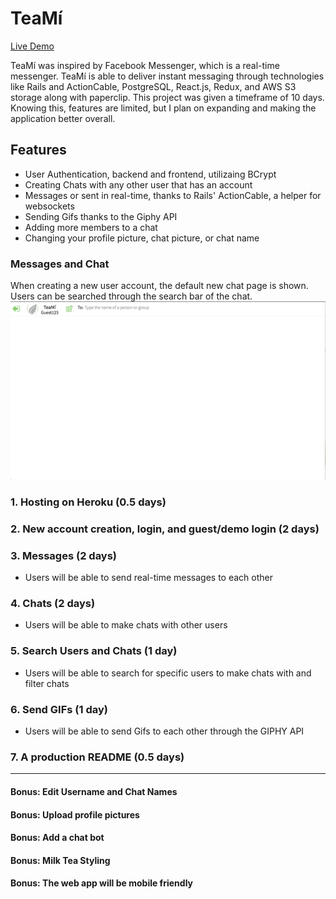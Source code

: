 # TeaMí

[Live Demo](https://tea-mi.herokuapp.com)

TeaMí was inspired by Facebook Messenger, which is a real-time messenger. TeaMí is able to deliver instant messaging through technologies like Rails and ActionCable, PostgreSQL, React.js, Redux, and AWS S3 storage along with paperclip. This project was given a timeframe of 10 days. Knowing this, features are limited, but I plan on expanding and making the application better overall.


## Features
  * User Authentication, backend and frontend, utilizaing BCrypt
  * Creating Chats with any other user that has an account
  * Messages or sent in real-time, thanks to Rails' ActionCable, a helper for websockets
  * Sending Gifs thanks to the Giphy API
  * Adding more members to a chat
  * Changing your profile picture, chat picture, or chat name


### Messages and Chat

When creating a new user account, the default new chat page is shown. Users can be searched through the search bar of the chat.
<img src="https://raw.githubusercontent.com/Lawrenccee/TeaMi/master/readme/new_chat.gif">


### 1. Hosting on Heroku (0.5 days)

### 2. New account creation, login, and guest/demo login (2 days)

### 3. Messages (2 days)
* Users will be able to send real-time messages to each other

### 4. Chats (2 days)
* Users will be able to make chats with other users

### 5. Search Users and Chats (1 day)
* Users will be able to search for specific users to make chats with and filter chats

### 6. Send GIFs (1 day)
* Users will be able to send Gifs to each other through the GIPHY API

### 7. A production README (0.5 days)

***

#### Bonus: Edit Username and Chat Names
#### Bonus: Upload profile pictures
#### Bonus: Add a chat bot
#### Bonus: Milk Tea Styling
#### Bonus: The web app will be mobile friendly

<!-- ## 4. Bonus: The web app will be mobile friendly. -->

<!-- ## 5. Bonus: Users will be able to give nicknames to each other, that only exists in specific chats. -->

<!-- ## 6. Bonus: Users will be able to change bubble colors for certain users. -->

<!-- ## 7. Bonus: The web app will have a night mode. -->

<!-- ## 8. Bonus: Users will be able to send stickers or emojis to each other. -->

<!-- ## 9. Bonus: Users will be able to send voice and video calls to each other. -->